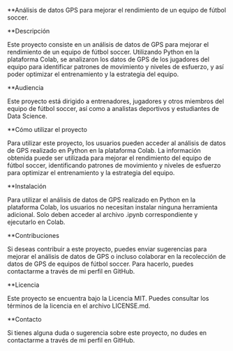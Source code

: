 **Análisis de datos GPS para mejorar el rendimiento de un equipo de fútbol soccer.

**Descripción

Este proyecto consiste en un análisis de datos de GPS para mejorar el rendimiento de un equipo de fútbol soccer. Utilizando Python en la plataforma Colab,
se analizaron los datos de GPS de los jugadores del equipo para identificar patrones de movimiento y niveles de esfuerzo,
y así poder optimizar el entrenamiento y la estrategia del equipo.

**Audiencia

Este proyecto está dirigido a entrenadores, jugadores y otros miembros del equipo de fútbol soccer, así como a analistas deportivos y estudiantes de Data Science.

**Cómo utilizar el proyecto

Para utilizar este proyecto, los usuarios pueden acceder al análisis de datos de GPS realizado en Python en la plataforma Colab.
La información obtenida puede ser utilizada para mejorar el rendimiento del equipo de fútbol soccer,
identificando patrones de movimiento y niveles de esfuerzo para optimizar el entrenamiento y la estrategia del equipo.

**Instalación

Para utilizar el análisis de datos de GPS realizado en Python en la plataforma Colab,
los usuarios no necesitan instalar ninguna herramienta adicional.
Solo deben acceder al archivo .ipynb correspondiente y ejecutarlo en Colab.

**Contribuciones

Si deseas contribuir a este proyecto, puedes enviar sugerencias para mejorar el análisis de datos de GPS o
incluso colaborar en la recolección de datos de GPS de equipos de fútbol soccer.
Para hacerlo, puedes contactarme a través de mi perfil en GitHub.

**Licencia

Este proyecto se encuentra bajo la Licencia MIT. Puedes consultar los términos de la licencia en el archivo LICENSE.md.

**Contacto

Si tienes alguna duda o sugerencia sobre este proyecto, no dudes en contactarme a través de mi perfil
en GitHub.

